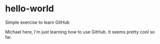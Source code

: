 # hello-world
Simple exercise to learn GitHub

Michael here, I'm just learning how to use GitHub. It seems pretty cool so far.
